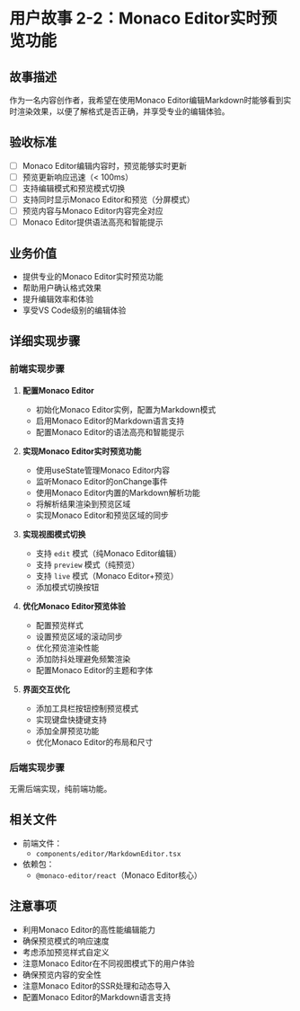 # 用户故事 2-2：Monaco Editor实时预览功能

## 故事描述

作为一名内容创作者，我希望在使用Monaco Editor编辑Markdown时能够看到实时渲染效果，以便了解格式是否正确，并享受专业的编辑体验。

## 验收标准

- [ ] Monaco Editor编辑内容时，预览能够实时更新
- [ ] 预览更新响应迅速（< 100ms）
- [ ] 支持编辑模式和预览模式切换
- [ ] 支持同时显示Monaco Editor和预览（分屏模式）
- [ ] 预览内容与Monaco Editor内容完全对应
- [ ] Monaco Editor提供语法高亮和智能提示

## 业务价值

- 提供专业的Monaco Editor实时预览功能
- 帮助用户确认格式效果
- 提升编辑效率和体验
- 享受VS Code级别的编辑体验

## 详细实现步骤

### 前端实现步骤

1. **配置Monaco Editor**
   - 初始化Monaco Editor实例，配置为Markdown模式
   - 启用Monaco Editor的Markdown语言支持
   - 配置Monaco Editor的语法高亮和智能提示

2. **实现Monaco Editor实时预览功能**
   - 使用useState管理Monaco Editor内容
   - 监听Monaco Editor的onChange事件
   - 使用Monaco Editor内置的Markdown解析功能
   - 将解析结果渲染到预览区域
   - 实现Monaco Editor和预览区域的同步

3. **实现视图模式切换**
   - 支持 `edit` 模式（纯Monaco Editor编辑）
   - 支持 `preview` 模式（纯预览）
   - 支持 `live` 模式（Monaco Editor+预览）
   - 添加模式切换按钮

4. **优化Monaco Editor预览体验**
   - 配置预览样式
   - 设置预览区域的滚动同步
   - 优化预览渲染性能
   - 添加防抖处理避免频繁渲染
   - 配置Monaco Editor的主题和字体

5. **界面交互优化**
   - 添加工具栏按钮控制预览模式
   - 实现键盘快捷键支持
   - 添加全屏预览功能
   - 优化Monaco Editor的布局和尺寸

### 后端实现步骤

无需后端实现，纯前端功能。

## 相关文件

- 前端文件：
  - `components/editor/MarkdownEditor.tsx`
- 依赖包：
  - `@monaco-editor/react`（Monaco Editor核心）

## 注意事项

- 利用Monaco Editor的高性能编辑能力
- 确保预览模式的响应速度
- 考虑添加预览样式自定义
- 注意Monaco Editor在不同视图模式下的用户体验
- 确保预览内容的安全性
- 注意Monaco Editor的SSR处理和动态导入
- 配置Monaco Editor的Markdown语言支持
